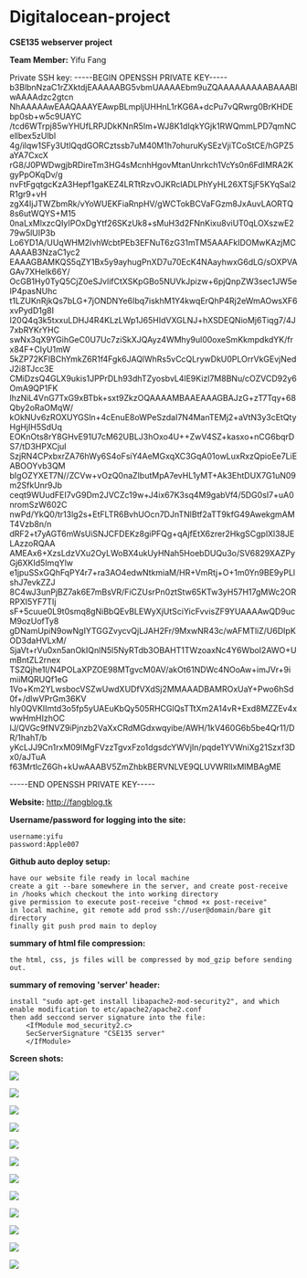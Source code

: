 # Digitalocean-project
**CSE135 webserver project**

**Team Member:** Yifu Fang

Private SSH key: -----BEGIN OPENSSH PRIVATE KEY-----
b3BlbnNzaC1rZXktdjEAAAAABG5vbmUAAAAEbm9uZQAAAAAAAAABAAABlwAAAAdzc2gtcn
NhAAAAAwEAAQAAAYEAwpBLmpljUHHnL1rKG6A+dcPu7vQRwrg0BrKHDEbp0sb+w5c9UAYC
/tcd6WTrpj85wYHUfLRPJDkKNnR5Im+WJ8K1dIqkYGjk1RWQmmLPD7qmNCellbex5zUlbl
4g/ilqw1SFy3UtlQqdGORCztssb7uM40M1h7ohuruKySEzVjiTCoStCE/hGPZ5aYA7CxcX
rG8/J0PWDwgjbRDireTm3HG4sMcnhHgovMtanUnrkch1VcYs0n6FdIMRA2KgyPpOKqDv/g
nvFtFgqtgcKzA3Hepf1gaKEZ4LRTtRzvOJKRclADLPhYyHL26XTSjF5KYqSal2R1gr9+vH
zgX4IjJTWZbmRk/vYoWUEKFiaRnpHV/gWCTokBCVaFGzm8JxAuvLAORTQ8s6utWQYS+M15
0naLxMlxzcQIyIPOxDgYtf26SKzUk8+sMuH3d2FNnKixu8viUT0qLOXszwE279w5lUIP3b
Lo6YD1A/UUqWHM2IvhWcbtPEb3EFNuT6zG31mTM5AAAFkIDOMwKAzjMCAAAAB3NzaC1yc2
EAAAGBAMKQS5qZY1Bx5y9ayhugPnXD7u70EcK4NAayhwxG6dLG/sOXPVAGAv7XHelk66Y/
OcGB1Hy0TyQ5CjZ0eSJvlifCtXSKpGBo5NUVkJpizw+6pjQnpZW3sec1JW5eIP4pasNUhc
t1LZUKnRjkQs7bLG+7jONDNYe6Ibq7iskhM1Y4kwqErQhP4Rj2eWmAOwsXF6xvPydD1g8I
I20Q4q3k5txxuLDHJ4R4KLzLWp1J65HIdVXGLNJ+hXSDEQNioMj6Tiqg7/4J7xbRYKrYHC
swNx3qX9YGihGeC0U7Uc7ziSkXJQAyz4WMhy9ul00oxeSmKkmpdkdYK/frx84F+CIyU1mW
5kZP72KFlBChYmkZ6R1f4Fgk6JAQlWhRs5vCcQLrywDkU0PLOrrVkGEvjNedJ2i8TJcc3E
CMiDzsQ4GLX9ukis1JPPrDLh93dhTZyosbvL4lE9Kizl7M8BNu/cOZVCD92y6OmA9QP1FK
lhzNiL4VnG7TxG9xBTbk+sxt9ZkzOQAAAAMBAAEAAAGBAJzG+zT7Tqy+68Qby2oRaOMqW/
kOkNUv6zROXUYGSln+4cEnuE8oWPeSzdaI7N4ManTEMj2+aVtN3y3cEtQtyHgHjIH5SdUq
EOKnOts8rY8GHvE91U7cM62UBLJ3hOxo4U++ZwV4SZ+kasxo+nCG6bqrDS7/tD3HPXCjuI
SzjRN4CPxbxrZA76hWy6S4oFsiY4AeMGxqXC3GqA01owLuxRxzQpioEe7LiEABOOYvb3QM
bIgOZYXET7N//ZCVw+vOzQ0naZIbutMpA7evHL1yMT+Ak3EhtDUX7G1uN09m2SfkUnr9Jb
ceqt9WUudFEI7vG9Dm2JVCZc19w+J4ix67K3sq4M9gabVf4/5DG0sI7+uA0nromSzW602C
nwPd/YkQ0/tr13lg2s+EtFLTR6BvhUOcn7DJnTNlBtf2aTT9kfG49AwekgmAMT4Vzb8n/n
dRF2+t7yAGT6mWsUiSNJCFDEKz8giPFQg+qAjfEtX6zrer2HkgSCgplXl38JELAzzoRQAA
AMEAx6+XzsLdzVXu2OyLWoBX4ukUyHNah5HoebDUQu3o/SV6829XAZPyGj6XKId5ImqYlw
e1jpuSSxGQhFqPY4r7+ra3AO4edwNtkmiaM/HR+VmRtj+O+1m0Yn9BE9yPLlshJ7evkZZJ
8C4wJ3unPjBZ7ak6E7mBsVR/FiCZUsrPn0ztStw65KTw3yH57H17gMWc2ORRPXI5YF7TIj
sF+5cuue0L9t0smq8gNiBbQEvBLEWyXjUtSciYicFvvisZF9YUAAAAwQD9ucM9ozUofTy8
gDNamUpiN9owNgIYTGGZvycvQjLJAH2Fr/9MxwNR43c/wAFMTliZ/U6DIpKOD3daHVLxM/
SjaVt+rVu0xn5anOkIQnlN5l5NyRTdb3OBAHT1TWzoaxNc4Y6WboI2AWO+UmBntZL2rnex
TSZQjhe1I/N4POLaXPZOE98MTgvcM0AV/akOt61NDWc4NOoAw+imJVr+9imiiMQRUQf1eG
1Vo+Km2YLwsbocVSZwUwdXUDfVXdSj2MMAAADBAMROxUaY+Pwo6hSd0f+/dlwVPrGm36KV
hIy0QVKIImtd3o5fp5yUAEuKbQy505RHCGlQsTTtXm2A14vR+Exd8MZZEv4xwwHmHIzhOC
IJ/QVGc9fNVZ9iPjnzb2VaXxCRdMGdxwqyibe/AWH/1kV460G6b5be4Qr11/DR/1hahT/b
yKcLJJ9Cn1rxM09lMgFVzzTgvxFzo1dgsdcYWVjIn/pqde1YVWniXg21Szxf3Dx0/aJTuA
f63MrtlcZ6Gh+kUwAAABV5ZmZhbkBERVNLVE9QLUVWRlIxMlMBAgME

-----END OPENSSH PRIVATE KEY-----


**Website:** http://fangblog.tk


**Username/password for logging into the site:**

    username:yifu
    password:Apple007


**Github auto deploy setup:**

    have our website file ready in local machine
    create a git --bare somewhere in the server, and create post-receive in /hooks which checkout the into working directory
    give permission to execute post-receive "chmod +x post-receive"
    in local machine, git remote add prod ssh://user@domain/bare git directory
    finally git push prod main to deploy


**summary of html file compression:**

    the html, css, js files will be compressed by mod_gzip before sending out.


**summary of removing 'server' header:**

    install "sudo apt-get install libapache2-mod-security2", and which enable modification to etc/apache2/apache2.conf
    then add seccond server signature into the file:
        <IfModule mod_security2.c>
        SecServerSignature "CSE135 server"
        </IfModule>


**Screen shots:**


![](./images/initial-index.jpg)

![](./images/modified-index.jpg)

![](./images/validator-initial.jpg)

![](./images/vhost-verify.jpg)

![](./images/ssl-verify.jpg)

![](./images/github-deploy.gif)

![](./images/php-verification.jpg)

![](./images/compression-verify.jpg)

![](./images/header-verify.jpg)

![](./images/error-page.jpg)

![](./images/log-verification.jpg)

![](./images/report-verification.jpg)

